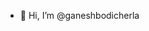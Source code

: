 - 👋 Hi, I’m @ganeshbodicherla

<!---
Fresher Software Developer with experience in Java Full Stack and Web Development. Passionate about building impactful solutions using technologies like Java, JDBC, Servlets, Hibernate, Spring, MySQL, and JavaScript. Currently learning frameworks like Spring and Spring Boot.
--->
